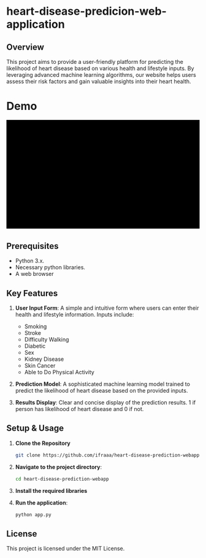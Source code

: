 # heart-disease-predicion-web-application

## Overview

This project aims to provide a user-friendly platform for predicting the likelihood of heart disease based on various health and lifestyle inputs. By leveraging advanced machine learning algorithms, our website helps users assess their risk factors and gain valuable insights into their heart health.

# Demo
![Demo](https://github.com/ifraaa/heart-disease-prediction-webapp/blob/main/demo.gif)
## Prerequisites

- Python 3.x.
- Necessary python libraries.
- A web browser

## Key Features

1. **User Input Form**:
   A simple and intuitive form where users can enter their health and lifestyle information. Inputs include:

   - Smoking
   - Stroke
   - Difficulty Walking
   - Diabetic
   - Sex
   - Kidney Disease
   - Skin Cancer
   - Able to Do Physical Activity

2. **Prediction Model**:
   A sophisticated machine learning model trained to predict the likelihood of heart disease based on the provided inputs.

3. **Results Display**:
   Clear and concise display of the prediction results. 1 if person has likelihood of heart disease and 0 if not.

## Setup & Usage

1. **Clone the Repository**

   ```sh
   git clone https://github.com/ifraaa/heart-disease-prediction-webapp
   ```

2. **Navigate to the project directory**:

   ```bash
   cd heart-disease-prediction-webapp
   ```

3. **Install the required libraries**
4. **Run the application**:
   ```bash
   python app.py
   ```

## License

This project is licensed under the MIT License.
